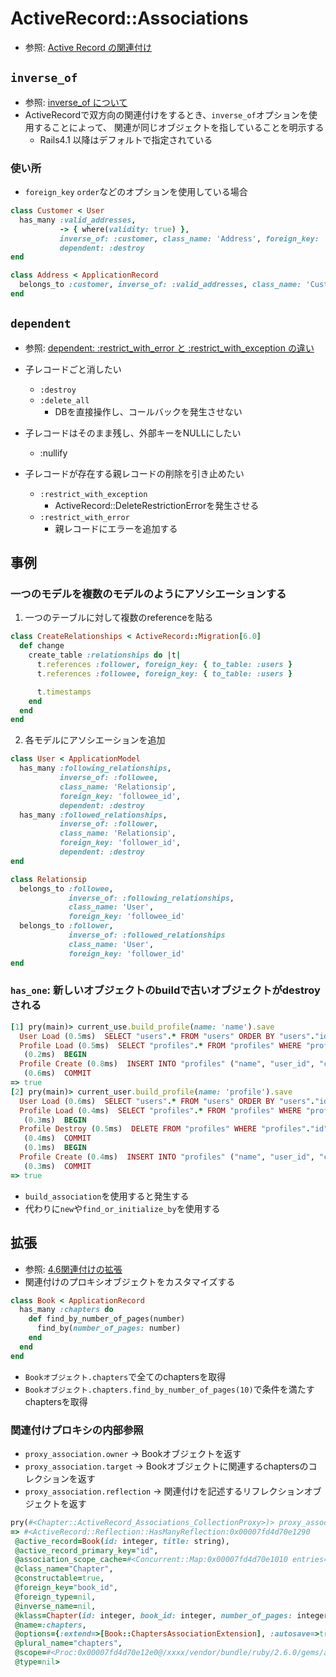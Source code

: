 # ActiveRecord::Associations
- 参照: [Active Record の関連付け](https://railsguides.jp/association_basics.html)

## `inverse_of`
- 参照: [inverse_of について](https://qiita.com/itp926/items/9cac175d3b35945b8f7e)
- ActiveRecordで双方向の関連付けをするとき、`inverse_of`オプションを使用することによって、
関連が同じオブジェクトを指していることを明示する
  - Rails4.1 以降はデフォルトで指定されている

### 使い所
- `foreign_key` `order`などのオプションを使用している場合
```ruby
class Customer < User
  has_many :valid_addresses,
           -> { where(validity: true) },
           inverse_of: :customer, class_name: 'Address', foreign_key: 'customer_id',
           dependent: :destroy
end
```
```ruby
class Address < ApplicationRecord
  belongs_to :customer, inverse_of: :valid_addresses, class_name: 'Customer'
end
```

## `dependent`
- 参照: [dependent: :restrict_with_error と :restrict_with_exception の違い](https://qiita.com/jnchito/items/3456ce734ef41d216ecd)
- 子レコードごと消したい
  - `:destroy`
  - `:delete_all`
    - DBを直接操作し、コールバックを発生させない

- 子レコードはそのまま残し、外部キーをNULLにしたい
  - :nullify

- 子レコードが存在する親レコードの削除を引き止めたい
  - `:restrict_with_exception`
    - ActiveRecord::DeleteRestrictionErrorを発生させる
  - `:restrict_with_error`
    - 親レコードにエラーを追加する

## 事例
### 一つのモデルを複数のモデルのようにアソシエーションする
1. 一つのテーブルに対して複数のreferenceを貼る
```ruby
class CreateRelationships < ActiveRecord::Migration[6.0]
  def change
    create_table :relationships do |t|
      t.references :follower, foreign_key: { to_table: :users }
      t.references :followee, foreign_key: { to_table: :users }

      t.timestamps
    end
  end
end
```

2. 各モデルにアソシエーションを追加
```ruby
class User < ApplicationModel
  has_many :following_relationships,
           inverse_of: :followee,
           class_name: 'Relationsip',
           foreign_key: 'followee_id',
           dependent: :destroy
  has_many :followed_relationships,
           inverse_of: :follower,
           class_name: 'Relationsip',
           foreign_key: 'follower_id',
           dependent: :destroy
end
```

```ruby
class Relationsip
  belongs_to :followee,
             inverse_of: :following_relationships,
             class_name: 'User',
             foreign_key: 'followee_id'
  belongs_to :follower,
             inverse_of: :followed_relationships
             class_name: 'User',
             foreign_key: 'follower_id'
end
```

### `has_one`: 新しいオブジェクトのbuildで古いオブジェクトがdestroyされる
```ruby
[1] pry(main)> current_use.build_profile(name: 'name').save
  User Load (0.5ms)  SELECT "users".* FROM "users" ORDER BY "users"."id" DESC LIMIT $1  [["LIMIT", 1]]
  Profile Load (0.5ms)  SELECT "profiles".* FROM "profiles" WHERE "profiles"."user_id" = $1 LIMIT $2  [["user_id", 42], ["LIMIT", 1]]
   (0.2ms)  BEGIN
  Profile Create (0.8ms)  INSERT INTO "profiles" ("name", "user_id", "created_at", "updated_at") VALUES ($1, $2, $3, $4) RETURNING "id"  [["name", "name"], ["user_id", 42], ["created_at", "2020-06-09 14:41:26.772362"], ["updated_at", "2020-06-09 14:41:26.772362"]]
   (0.6ms)  COMMIT
=> true
[2] pry(main)> current_user.build_profile(name: 'profile').save
  User Load (0.6ms)  SELECT "users".* FROM "users" ORDER BY "users"."id" DESC LIMIT $1  [["LIMIT", 1]]
  Profile Load (0.4ms)  SELECT "profiles".* FROM "profiles" WHERE "profiles"."user_id" = $1 LIMIT $2  [["user_id", 42], ["LIMIT", 1]]
   (0.3ms)  BEGIN
  Profile Destroy (0.5ms)  DELETE FROM "profiles" WHERE "profiles"."id" = $1  [["id", 21]]
   (0.4ms)  COMMIT
   (0.1ms)  BEGIN
  Profile Create (0.4ms)  INSERT INTO "profiles" ("name", "user_id", "created_at", "updated_at") VALUES ($1, $2, $3, $4) RETURNING "id"  [["name", "profile"], ["user_id", 42], ["created_at", "2020-06-09 14:41:38.683070"], ["updated_at", "2020-06-09 14:41:38.683070"]]
   (0.3ms)  COMMIT
=> true
```
- `build_association`を使用すると発生する
- 代わりに`new`や`find_or_initialize_by`を使用する

## 拡張
- 参照: [4.6関連付けの拡張](https://railsguides.jp/association_basics.html#%E9%96%A2%E9%80%A3%E4%BB%98%E3%81%91%E3%81%AE%E6%8B%A1%E5%BC%B5)
- 関連付けのプロキシオブジェクトをカスタマイズする
```ruby
class Book < ApplicationRecord
  has_many :chapters do
    def find_by_number_of_pages(number)
      find_by(number_of_pages: number)
    end
  end
end
```
- `Bookオブジェクト.chapters`で全てのchaptersを取得
- `Bookオブジェクト.chapters.find_by_number_of_pages(10)`で条件を満たすchaptersを取得

### 関連付けプロキシの内部参照
- `proxy_association.owner` -> Bookオブジェクトを返す
- `proxy_association.target` -> Bookオブジェクトに関連するchaptersのコレクションを返す
- `proxy_association.reflection` -> 関連付けを記述するリフレクションオブジェクトを返す
```ruby
pry(#<Chapter::ActiveRecord_Associations_CollectionProxy>)> proxy_association.reflection
=> #<ActiveRecord::Reflection::HasManyReflection:0x00007fd4d70e1290
 @active_record=Book(id: integer, title: string),
 @active_record_primary_key="id",
 @association_scope_cache=#<Concurrent::Map:0x00007fd4d70e1010 entries=0 default_proc=nil>,
 @class_name="Chapter",
 @constructable=true,
 @foreign_key="book_id",
 @foreign_type=nil,
 @inverse_name=nil,
 @klass=Chapter(id: integer, book_id: integer, number_of_pages: integer),
 @name=:chapters,
 @options={:extend=>[Book::ChaptersAssociationExtension], :autosave=>true},
 @plural_name="chapters",
 @scope=#<Proc:0x00007fd4d70e12e0@/xxxx/vendor/bundle/ruby/2.6.0/gems/activerecord-6.0.3/lib/active_record/associations/builder/association.rb:52>,
 @type=nil>
```
